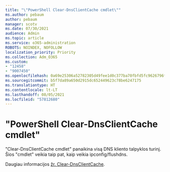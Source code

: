 ```yaml
---
title: "\"PowerShell Clear-DnsClientCache cmdlet\""
ms.author: pebaum
author: pebaum
manager: scotv
ms.date: 07/30/2021
audience: Admin
ms.topic: article
ms.service: o365-administration
ROBOTS: NOINDEX, NOFOLLOW
localization_priority: Priority
ms.collection: Adm_O365
ms.custom:
- "12458"
- "9007450"
ms.openlocfilehash: 0a69e25306a52782305d49fee1d0c377ba70fbfd5fc9626796f4700e776f2c37
ms.sourcegitcommit: b5f7da89a650d2915dc652449623c78be6247175
ms.translationtype: HT
ms.contentlocale: lt-LT
ms.lasthandoff: 08/05/2021
ms.locfileid: "57812680"
---
```

# <a name="powershell-clear-dnsclientcache-cmdlet"></a>"PowerShell Clear-DnsClientCache cmdlet"

"Clear-DnsClientCache cmdlet" panaikina visą DNS kliento talpyklos turinį. Šios "cmdlet" veikia taip pat, kaip veikia ipconfig/flushdns.

Daugiau informacijos [žr. Clear-DnsClientCache](/powershell/module/dnsclient/clear-dnsclientcache?view=windowsserver2019-ps).